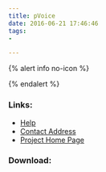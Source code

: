 ```yaml
---
title: pVoice
date: 2016-06-21 17:46:46
tags: 
- 

---
```


{% alert info no-icon %}

{% endalert %}

<!-- more -->



### Links:
- <a href="http://www.oatsoft.org/Software/PowerTalk/help">Help</a>
- <a href="mailto:powertalk@fullmeasure.co.uk">Contact Address</a>
- <a href="http://fullmeasure.co.uk/powertalk/">Project Home Page</a>

### Download:  